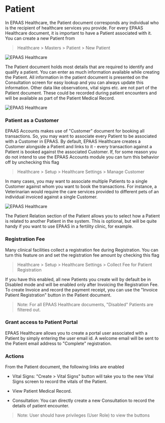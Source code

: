 <!-- add-breadcrumbs -->
# Patient

In EPAAS Healthcare, the Patient document corresponds any individual who is the recipient of healthcare services you provide. For every EPAAS Healthcare document, it is important to have a Patient associated with it. You can create a new Patient from
> Healthcare > Masters > Patient > New Patient

<img class="screenshot" alt="EPAAS Healthcare" src="{{docs_base_url}}/assets/img/healthcare/patient_1.png">

The Patient document holds most details that are required to identify and qualify a patient. You can enter as much information available while creating the Patient. All information in the patient document is presented on the Consultation screen for easy lookup and you can always update this information. Other data like observations, vital signs etc. are not part of the Patient document. These could be recorded during patient encounters and will be available as part of the Patient Medical Record.

<img class="screenshot" alt="EPAAS Healthcare" src="{{docs_base_url}}/assets/img/healthcare/patient_2.png">

### Patient as a Customer

EPAAS Accounts makes use of "Customer" document for booking all transactions. So, you may want to associate every Patient to be associated with a Customer in EPAAS. By default, EPAAS Healthcare creates a Customer alongside a Patient and links to it - every transaction against a Patient is booked against the associated Customer. If, for some reason you do not intend to use the EPAAS Accounts module you can turn this behavior off by unchecking this flag
>Healthcare > Setup > Healthcare Settings > Manage Customer

In many cases, you may want to associate multiple Patients to a single Customer against whom you want to book the transactions. For instance, a Veterinarian would require the care services provided to different pets of an individual invoiced against a single Customer.

<img class="screenshot" alt="EPAAS Healthcare" src="{{docs_base_url}}/assets/img/healthcare/patient_3.png">

The Patient Relation section of the Patient allows you to select how a Patient is related to another Patient in the system. This is optional, but will be quite handy if you want to use EPAAS in a fertility clinic, for example.

### Registration Fee
Many clinical facilities collect a registration fee during Registration. You can turn this feature on and set the registration fee amount by checking this flag
> Healthcare > Setup > Healthcare Settings > Collect Fee for Patient Registration

If you have this enabled, all new Patients you create will by default be in Disabled mode and will be enabled only after Invoicing the Registration Fee. To create Invoice and record the payment receipt, you can use the "Invoice Patient Registration" button in the Patient document.

> Note: For all EPAAS Healthcare documents, "Disabled" Patients are filtered out.

### Grant access to Patient Portal
EPAAS Healthcare allows you to create a portal user associated with a Patient by simply entering the user email id. A welcome email will be sent to the Patient email address to "Complete" registration.

### Actions
From the Patient document, the following links are enabled

* Vital Signs: "Create > Vital Signs" button will take you to the new Vital Signs screen to record the vitals of the Patient.

* View Patient Medical Record.

* Consultation: You can directly create a new Consultation to record the details of patient encounter.

> Note: User should have privileges (User Role) to view the buttons
